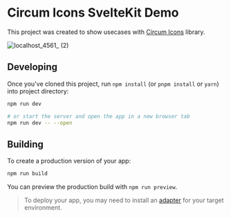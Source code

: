# Circum Icons SvelteKit Demo

This project was created to show usecases with [Circum Icons](https://circumicons.com) library.

![localhost_4561_ (2)](https://user-images.githubusercontent.com/87146097/178032512-272c29c2-f5c0-487a-8f4e-d32860f8ebe9.png)

## Developing

Once you've cloned this project, run `npm install` (or `pnpm install` or `yarn`) into project directory:

```bash
npm run dev

# or start the server and open the app in a new browser tab
npm run dev -- --open
```

## Building

To create a production version of your app:

```bash
npm run build
```

You can preview the production build with `npm run preview`.

> To deploy your app, you may need to install an [adapter](https://kit.svelte.dev/docs/adapters) for your target environment.
